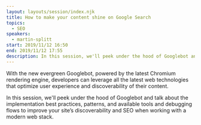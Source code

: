 ```yaml
---
layout: layouts/session/index.njk
title: How to make your content shine on Google Search
topics:
  - SEO
speakers:
  - martin-splitt
start: 2019/11/12 16:50
end: 2019/11/12 17:55
description: In this session, we'll peek under the hood of Googlebot and talk about the implementation best practices, patterns, and available tools and debugging…
---
```


With the new evergreen Googlebot, powered by the latest Chromium rendering engine, developers can leverage all the latest web technologies that optimize user experience and discoverability of their content.

In this session, we'll peek under the hood of Googlebot and talk about the implementation best practices, patterns, and available tools and debugging flows to improve your site’s discoverability and SEO when working with a modern web stack.
